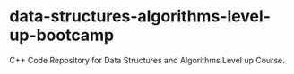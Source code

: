 # data-structures-algorithms-level-up-bootcamp
C++ Code Repository for Data Structures and Algorithms Level up Course.
